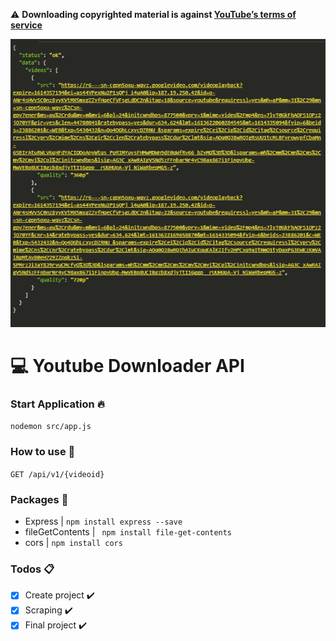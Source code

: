 :warning: **Downloading copyrighted material is against [YouTube’s terms of service](https://www.youtube.com/static?template=terms)**

![](./examples/example.PNG)

# :computer: Youtube Downloader API

### Start Application :fire:

``` nodemon src/app.js ```

### How to use :wrench:

````GET /api/v1/{videoid}```` 

### Packages :file_folder:
- Express | ```` npm install express --save ````
- fileGetContents | ````  npm install file-get-contents ````
- cors | ```` npm install cors ````
### Todos :clipboard:
- [x] Create project :heavy_check_mark:
- [x] Scraping :heavy_check_mark:
- [x] Final project :heavy_check_mark:
